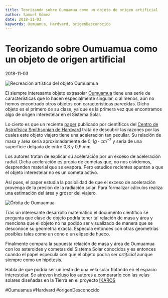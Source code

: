 ```yaml
---
title: Teorizando sobre Oumuamua como un objeto de origen artificial
author: Samuel Gómez
date: 2018-11-03
keywords: Oumuamua, Hardvard, origenDesconocido
---
```


# Teorizando sobre Oumuamua como un objeto de origen artificial

2018-11-03

![Recreación artística del objeto Oumuamua](https://cdn.eso.org/images/screen/eso1737a.jpg)

El siempre interesante objeto extrasolar [Oumuamua](https://es.wikipedia.org/wiki/1I/ʻOumuamua) tiene
una serie de características que lo hacen especialmente singular, o al menos, aún no hemos
encontrado otros objetos con características parecidas. Dicho objeto es el primero
de su clase, ya que es la primera vez que encontramos algo de origen interestelar
en el Sistema Solar.

Lo cierto es que un reciente [paper](https://arxiv.org/abs/1810.11490) publicado por científicos del
[Centro de Astrofísica Smithsonian de Hardvard](https://www.cfa.harvard.edu) trata de descubrir las razones
por las cuales este objeto viajero tiene una aceleración tan peculiar. Su relación de masa y área sería
aproximadamente de $0,1 g \cdot cm^{-2}$ y sería de una superficie delgada de entre 0,3 y 0,9 mm.

Los autores tratan de explicar su aceleración por un exceso de aceleración radial. Dicha aceleración es
propia de cometas que, no nos olvidemos, desprenden material que se evapora. Pero estudios recientes
apuntan a que el objeto interestelar no es un cometa activo.

Así pues, el paper estudia la posibilidad de que el exceso de aceleración provenga de la presión
de la radiación solar. Para formalizar cálculos realiza una estimación del área y grosor del viajero.

![Órbita de Oumuamua](https://cdn.eso.org/images/screen/eso1737c.jpg)

Tras un interesante desarrollo matemático el documento científico se pregunta que clase
de objeto podría tener tal relación de masa y área y menciona que el objeto no ha podido ser visualizado
de manera que se desconoce su geometría exacta. Especula entonces con otras geometrías posibles
tales como un cono o un elipsoide hueco.

Finalmente compara la supuesta relación de masa y área de Oumuamua con los asteroides y cometas del Sistema Solar
conocidos y es entonces cuando el papel especula con que el objeto podría ser *artíficial* aunque siempre
como un hipótesis.

Habla de que podría ser un resto de una vela solar flotando en el espacio interestelar.
Se atreven incluso los autores a compararlo con las velas solares diseñadas en la Tierra en el proyecto [IKAROS](https://es.wikipedia.org/wiki/IKAROS)

#Oumuamua #Hardvard #origenDesconocido